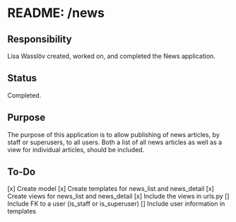 # README: /news

## Responsibility
Lisa Wasslöv created, worked on, and completed the News application.

## Status
Completed. 

## Purpose
The purpose of this application is to allow publishing of news articles, by staff or superusers, to all users. Both a list of all news articles as well as a view for individual articles, should be included.


## To-Do
[x] Create model
[x] Create templates for news_list and news_detail
[x] Create views for news_list and news_detail
[x] Include the views in urls.py
[] Include FK to a user (is_staff or is_superuser)
[] Include user information in templates
